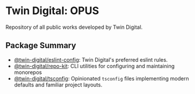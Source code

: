 # Twin Digital: OPUS

Repository of all public works developed by Twin Digital.

## Package Summary

<!-- BEGIN repo-kit: PACKAGES -->

- [@twin-digital/eslint-config](./nodejs/devtools/eslint-config): Twin Digital's preferred eslint rules.
- [@twin-digital/repo-kit](./nodejs/devtools/repo-kit): CLI utilities for configuring and maintaining monorepos
- [@twin-digital/tsconfig](./nodejs/devtools/tsconfig): Opinionated `tsconfig` files implementing modern defaults and familiar project layouts.

<!-- END repo-kit: PACKAGES -->
